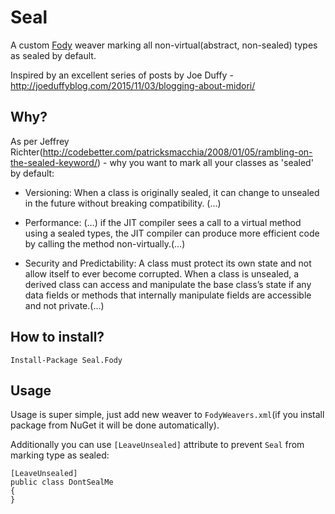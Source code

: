 # Seal
A custom [Fody](https://github.com/Fody/Fody) weaver marking all non-virtual(abstract, non-sealed) types as sealed by default.

Inspired by an excellent series of posts by Joe Duffy - http://joeduffyblog.com/2015/11/03/blogging-about-midori/

## Why?
As per Jeffrey Richter(http://codebetter.com/patricksmacchia/2008/01/05/rambling-on-the-sealed-keyword/) - why you want to mark all your classes as 'sealed' by default:

- Versioning: When a class is originally sealed, it can change to unsealed in the future without breaking compatibility. (…)

- Performance: (…) if the JIT compiler sees a
call to a virtual method using a sealed types, the JIT compiler can
produce more efficient code by calling the method non-virtually.(…)

- Security and Predictability:
A class must protect its own state and not allow itself to ever become
corrupted. When a class is unsealed, a derived class can access and
manipulate the base class’s state if any data fields or methods that
internally manipulate fields are accessible and not private.(…)


## How to install?
    Install-Package Seal.Fody

## Usage
Usage is super simple, just add new weaver to `FodyWeavers.xml`(if you install package from NuGet it will be done automatically).

Additionally you can use `[LeaveUnsealed]` attribute to prevent `Seal` from marking type as sealed:

```
[LeaveUnsealed]
public class DontSealMe
{
}
```
